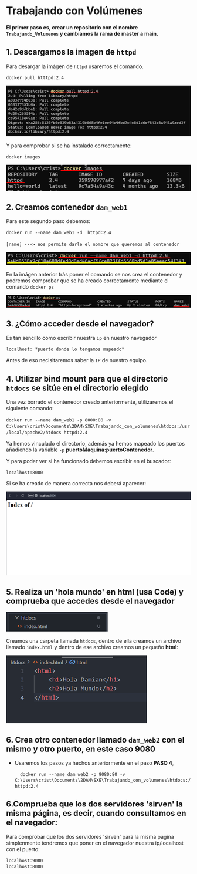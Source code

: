 # Trabajando con Volúmenes

#### El primer paso es, crear un repositorio con el nombre `Trabajando_Volumenes` y cambiamos la rama de **master** a **main**. 

## 1. Descargamos la imagen de `httpd`
Para desargar la imágen de `httpd` usaremos el comando.

    docker pull htttpd:2.4
![imagen1](https://github.com/cristianmoreiraa/Trabajando_Volumenes/blob/main/img/image-3.png)

Y para comprobar si se ha instalado correctamente:

    docker images
![imagen2](https://github.com/cristianmoreiraa/Trabajando_Volumenes/blob/main/img/image-4.png)

## 2. Creamos contenedor `dam_web1`

Para este segundo paso debemos:

    docker run --name dam_web1 -d  httpd:2.4

    [name] ---> nos permite darle el nombre que queremos al contenedor

![imagen3](https://github.com/cristianmoreiraa/Trabajando_Volumenes/blob/main/img/image-5.png)

En la imágen anterior trás poner el comando se nos crea el contenedor y podremos comprobar que se ha creado correctamente mediante el comando `docker ps`

![imagen4](https://github.com/cristianmoreiraa/Trabajando_Volumenes/blob/main/img/image-6.png)

## 3. ¿Cómo acceder desde el navegador?

Es tan sencillo como escribir nuestra `ip` en nuestro navegador

    localhost: *puerto donde lo tengamos mapeado*

Antes de eso necisitaremos saber la `IP` de nuestro equipo.

## 4. Utilizar bind mount para que el directorio `htdocs` se sitúe en el directorio elegido

Una vez borrado el contenedor creado anteriormente, utilizaremos el siguiente comando:

`docker run --name dam_web1 -p 8000:80 -v C:\Users\crist\Documents\2DAM\SXE\Trabajando_con_volumenes\htdocs:/usr/local/apache2/htdocs httpd:2.4`

Ya hemos vinculado el directorio, además ya hemos mapeado los puertos añadiendo la variable `-p` **puertoMaquina:puertoContenedor**.

Y para poder ver si ha funcionado debemos escribir en el buscador:

    localhost:8000

Si se ha creado de manera correcta nos deberá aparecer:

![imagen6](https://github.com/cristianmoreiraa/Trabajando_Volumenes/blob/main/img/image.png)

## 5. Realiza un 'hola mundo' en html (usa Code) y comprueba que accedes desde el navegador

![Alt text](https://github.com/cristianmoreiraa/Trabajando_Volumenes/blob/main/img/image-1.png)


Creamos una carpeta llamada `htdocs`, dentro de ella creamos un archivo llamado `index.html` y dentro de ese archivo creamos un pequeño **html**:


![Alt text](https://github.com/cristianmoreiraa/Trabajando_Volumenes/blob/main/img/image-2.png)


## 6. Crea otro contenedor llamado `dam_web2` con el mismo y otro puerto, en este caso 9080

- Usaremos los pasos ya hechos anteriormente en el paso **PASO 4**,

        docker run --name dam_web2 -p 9080:80 -v C:\Users\crist\Documents\2DAM\SXE\Trabajando_con_volumenes\htdocs:/usr/local/apache2/htdocs httpd:2.4

## 6.Comprueba que los dos servidores 'sirven' la misma página, es decir, cuando consultamos en el navegador:

Para comprobar que los dos servidores 'sirven' para la misma pagina simplenmente tendremos que poner en el navegador nuestra ip/localhost con el puerto:

    localhost:9080
    localhost:8000
